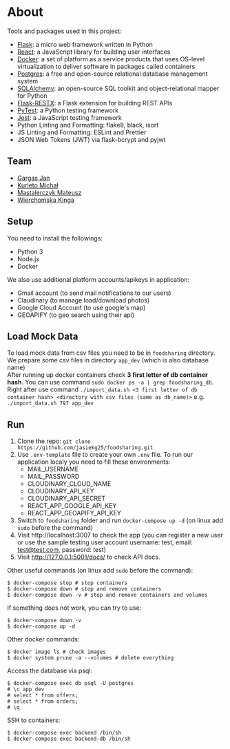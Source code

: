 # About

Tools and packages used in this project:

- [Flask](https://flask.palletsprojects.com/): a micro web framework written in Python
- [React](https://reactjs.org/): a JavaScript library for building user interfaces
- [Docker](https://www.docker.com/): a set of platform as a service products that uses OS-level virtualization to deliver software in packages called containers
- [Postgres](https://www.postgresql.org/): a free and open-source relational database management system
- [SQLAlchemy](https://www.sqlalchemy.org/): an open-source SQL toolkit and object-relational mapper for Python
- [Flask-RESTX](https://flask-restx.readthedocs.io/): a Flask extension for building REST APIs
- [PyTest](https://docs.pytest.org/en/latest/): a Python testing framework
- [Jest](https://jestjs.io/): a JavaScript testing framework
- Python Linting and Formatting: flake8, black, isort
- JS Linting and Formatting: ESLint and Prettier
- JSON Web Tokens (JWT) via flask-bcrypt and pyjwt

## Team

- [Gargas Jan](https://github.com/jasiekg25)
- [Kurleto Michał](https://github.com/zbsss)
- [Mastalerczyk Mateusz](https://github.com/cziczer)
- [Wierchomska Kinga](https://github.com/KWierchomska)



## Setup

You need to install the followings:

- Python 3
- Node.js
- Docker

We also use additional platform accounts/apikeys in application:
- Gmail account (to send mail notifications to our users)
- Claudinary (to manage load/download photos)
- Google Cloud Account (to use google's map)
- GEOAPIFY (to geo search using their api)


## Load Mock Data
To load mock data from csv files you need to be in `foodsharing` directory. We prepare some csv files in directory `app_dev` (which is also database name) \
After running up docker containers check **3 first letter of db container hash**.
You can use command `sudo docker ps -a | grep foodsharing_db`. \
Right after use command `./import_data.sh <3 first letter of db container hash> <directory with csv files (same as db_name)>` e.g. `./import_data.sh 797 app_dev`


## Run

1. Clone the repo: `git clone https://github.com/jasiekg25/foodsharing.git`
2. Use `.env-template` file to create your own `.env` file. To run our application localy you need to fill these environments:
    - MAIL_USERNAME
    - MAIL_PASSWORD
    - CLOUDINARY_CLOUD_NAME
    - CLOUDINARY_API_KEY
    - CLOUDINARY_API_SECRET 
    - REACT_APP_GOOGLE_API_KEY
    - REACT_APP_GEOAPIFY_API_KEY
3. Switch to `foodsharing` folder and run `docker-compose up -d` (on linux add `sudo` before the command)
4. Visit http://localhost:3007 to check the app (you can register a new user or use the sample testing user account username: test, email: test@test.com, password: test)
5. Visit http://127.0.0.1:5001/docs/ to check API docs. 


Other useful commands (on linux add `sudo` before the command):

```
$ docker-compose stop # stop containers
$ docker-compose down # stop and remove containers
$ docker-compose down -v # stop and remove containers and volumes
```

If something does not work, you can try to use:

```
$ docker-compose down -v
$ docker-compose up -d
```

Other docker commands:

```
$ docker image ls # check images
$ docker system prune -a --volumes # delete everything
```


Access the database via psql:

```
$ docker-compose exec db psql -U postgres
# \c app_dev
# select * from offers;
# select * from orders;
# \q
```

SSH to containers:

```
$ docker-compose exec backend /bin/sh
$ docker-compose exec backend-db /bin/sh
```
